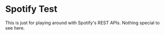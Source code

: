 Spotify Test
=============

This is just for playing around with Spotify's REST APIs.  Nothing special to see here.